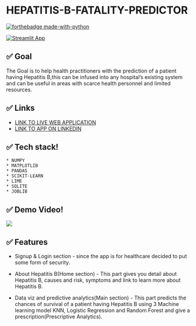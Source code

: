 # HEPATITIS-B-FATALITY-PREDICTOR

[![forthebadge made-with-python](http://ForTheBadge.com/images/badges/made-with-python.svg)](https://www.python.org/)

[![Streamlit App](https://static.streamlit.io/badges/streamlit_badge_black_white.svg)](https://share.streamlit.io/gift-ojeabulu/hepatitis-fatality-predictor/main/app.py)


## ✅ Goal
The Goal is to help health practitioners with the prediction of a patient having Hepatitis B,this can be infused into any hospital’s existing system and can be useful in areas with scarce health personnel and limited resources. 


## ✅ Links

*  [LINK TO LIVE WEB APPLICATION](https://share.streamlit.io/gift-ojeabulu/hepatitis-fatality-predictor/main/app.py)
*  [LINK TO APP ON LINKEDIN](https://www.linkedin.com/posts/gift-ojabu_i-worked-on-a-predictive-analytics-project-activity-6785127012211163136-Hb2s)




## ✅ Tech stack!
	* NUMPY
	* MATPLOTLIB
	* PANDAS
	* SCIKIT-LEARN
	* LIME
	* SQLITE
	* JOBLIB

## ✅ Demo Video!

![](https://github.com/Gift-Ojeabulu/Hepatitis-fatality-predictor/blob/main/Health-App-B.gif)

## ✅ Features
* Signup & Login section - since the app is for healthcare decided to put some form of security.

* About Hepatitis B(Home section) - This part gives you detail about Hepatitis B, causes and risk, symptoms and link to learn more about Hepatitis B.

* Data viz and predictive analytics(Main section) - This part predicts the chances of survival of a patient having Hepatitis B using 3 Machine learning model KNN,   Logistic Regression and Random Forest and give a prescription(Prescriptive Analytics).






